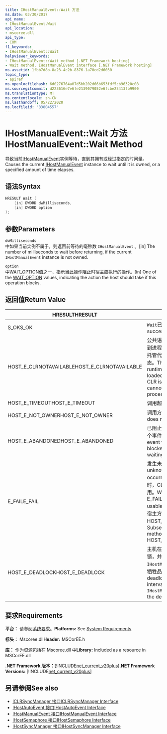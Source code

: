 ```yaml
---
title: IHostManualEvent::Wait 方法
ms.date: 03/30/2017
api_name:
- IHostManualEvent.Wait
api_location:
- mscoree.dll
api_type:
- COM
f1_keywords:
- IHostManualEvent::Wait
helpviewer_keywords:
- IHostManualEvent::Wait method [.NET Framework hosting]
- Wait method, IHostManualEvent interface [.NET Framework hosting]
ms.assetid: 1fbb7d8b-8a23-4c2b-8376-1a70cd2d6030
topic_type:
- apiref
ms.openlocfilehash: 6d0276764a07d5bb202d66b653fdf5cb96320c08
ms.sourcegitcommit: d223616e7e6fe2139079052e6fcbe25413fb9900
ms.translationtype: MT
ms.contentlocale: zh-CN
ms.lasthandoff: 05/22/2020
ms.locfileid: "83804557"
---
```

# <a name="ihostmanualeventwait-method"></a><span data-ttu-id="893b6-102">IHostManualEvent::Wait 方法</span><span class="sxs-lookup"><span data-stu-id="893b6-102">IHostManualEvent::Wait Method</span></span>
<span data-ttu-id="893b6-103">导致当前[IHostManualEvent](ihostmanualevent-interface.md)实例等待，直到其拥有或经过指定的时间量。</span><span class="sxs-lookup"><span data-stu-id="893b6-103">Causes the current [IHostManualEvent](ihostmanualevent-interface.md) instance to wait until it is owned, or a specified amount of time elapses.</span></span>  
  
## <a name="syntax"></a><span data-ttu-id="893b6-104">语法</span><span class="sxs-lookup"><span data-stu-id="893b6-104">Syntax</span></span>  
  
```cpp  
HRESULT Wait (  
    [in] DWORD dwMilliseconds,  
    [in] DWORD option  
);  
```  
  
## <a name="parameters"></a><span data-ttu-id="893b6-105">参数</span><span class="sxs-lookup"><span data-stu-id="893b6-105">Parameters</span></span>  
 `dwMilliseconds`  
 <span data-ttu-id="893b6-106">中如果当前实例不属于，则返回前等待的毫秒数 `IHostManualEvent` 。</span><span class="sxs-lookup"><span data-stu-id="893b6-106">[in] The number of milliseconds to wait before returning, if the current `IHostManualEvent` instance is not owned.</span></span>  
  
 `option`  
 <span data-ttu-id="893b6-107">中[WAIT_OPTION](wait-option-enumeration.md)值之一，指示当此操作阻止时宿主应执行的操作。</span><span class="sxs-lookup"><span data-stu-id="893b6-107">[in] One of the [WAIT_OPTION](wait-option-enumeration.md) values, indicating the action the host should take if this operation blocks.</span></span>  
  
## <a name="return-value"></a><span data-ttu-id="893b6-108">返回值</span><span class="sxs-lookup"><span data-stu-id="893b6-108">Return Value</span></span>  
  
|<span data-ttu-id="893b6-109">HRESULT</span><span class="sxs-lookup"><span data-stu-id="893b6-109">HRESULT</span></span>|<span data-ttu-id="893b6-110">说明</span><span class="sxs-lookup"><span data-stu-id="893b6-110">Description</span></span>|  
|-------------|-----------------|  
|<span data-ttu-id="893b6-111">S_OK</span><span class="sxs-lookup"><span data-stu-id="893b6-111">S_OK</span></span>|<span data-ttu-id="893b6-112">`Wait`已成功返回。</span><span class="sxs-lookup"><span data-stu-id="893b6-112">`Wait` returned successfully.</span></span>|  
|<span data-ttu-id="893b6-113">HOST_E_CLRNOTAVAILABLE</span><span class="sxs-lookup"><span data-stu-id="893b6-113">HOST_E_CLRNOTAVAILABLE</span></span>|<span data-ttu-id="893b6-114">公共语言运行时（CLR）未加载到进程中，或 CLR 处于无法运行托管代码或成功处理调用的状态。</span><span class="sxs-lookup"><span data-stu-id="893b6-114">The common language runtime (CLR) has not been loaded into a process, or the CLR is in a state in which it cannot run managed code or process the call successfully.</span></span>|  
|<span data-ttu-id="893b6-115">HOST_E_TIMEOUT</span><span class="sxs-lookup"><span data-stu-id="893b6-115">HOST_E_TIMEOUT</span></span>|<span data-ttu-id="893b6-116">调用超时。</span><span class="sxs-lookup"><span data-stu-id="893b6-116">The call timed out.</span></span>|  
|<span data-ttu-id="893b6-117">HOST_E_NOT_OWNER</span><span class="sxs-lookup"><span data-stu-id="893b6-117">HOST_E_NOT_OWNER</span></span>|<span data-ttu-id="893b6-118">调用方不拥有该锁。</span><span class="sxs-lookup"><span data-stu-id="893b6-118">The caller does not own the lock.</span></span>|  
|<span data-ttu-id="893b6-119">HOST_E_ABANDONED</span><span class="sxs-lookup"><span data-stu-id="893b6-119">HOST_E_ABANDONED</span></span>|<span data-ttu-id="893b6-120">已阻止的线程或纤程正在等待某个事件时，该事件被取消。</span><span class="sxs-lookup"><span data-stu-id="893b6-120">An event was canceled while a blocked thread or fiber was waiting on it.</span></span>|  
|<span data-ttu-id="893b6-121">E_FAIL</span><span class="sxs-lookup"><span data-stu-id="893b6-121">E_FAIL</span></span>|<span data-ttu-id="893b6-122">发生未知的灾难性故障。</span><span class="sxs-lookup"><span data-stu-id="893b6-122">An unknown catastrophic failure occurred.</span></span> <span data-ttu-id="893b6-123">当方法返回 E_FAIL 时，CLR 在该进程内将不再可用。</span><span class="sxs-lookup"><span data-stu-id="893b6-123">When a method returns E_FAIL, the CLR is no longer usable within the process.</span></span> <span data-ttu-id="893b6-124">对宿主方法的后续调用会返回 HOST_E_CLRNOTAVAILABLE。</span><span class="sxs-lookup"><span data-stu-id="893b6-124">Subsequent calls to hosting methods return HOST_E_CLRNOTAVAILABLE.</span></span>|  
|<span data-ttu-id="893b6-125">HOST_E_DEADLOCK</span><span class="sxs-lookup"><span data-stu-id="893b6-125">HOST_E_DEADLOCK</span></span>|<span data-ttu-id="893b6-126">主机在等待间隔期间检测到死锁，并选择当前 `IHostManualEvent` 实例作为死锁牺牲品。</span><span class="sxs-lookup"><span data-stu-id="893b6-126">The host detected a deadlock during the wait interval, and chose the current `IHostManualEvent` instance as the deadlock victim.</span></span>|  
  
## <a name="requirements"></a><span data-ttu-id="893b6-127">要求</span><span class="sxs-lookup"><span data-stu-id="893b6-127">Requirements</span></span>  
 <span data-ttu-id="893b6-128">**平台：** 请参阅[系统要求](../../get-started/system-requirements.md)。</span><span class="sxs-lookup"><span data-stu-id="893b6-128">**Platforms:** See [System Requirements](../../get-started/system-requirements.md).</span></span>  
  
 <span data-ttu-id="893b6-129">**标头：** Mscoree.dll</span><span class="sxs-lookup"><span data-stu-id="893b6-129">**Header:** MSCorEE.h</span></span>  
  
 <span data-ttu-id="893b6-130">**库：** 作为资源包括在 Mscoree.dll 中</span><span class="sxs-lookup"><span data-stu-id="893b6-130">**Library:** Included as a resource in MSCorEE.dll</span></span>  
  
 <span data-ttu-id="893b6-131">**.NET Framework 版本：**[!INCLUDE[net_current_v20plus](../../../../includes/net-current-v20plus-md.md)]</span><span class="sxs-lookup"><span data-stu-id="893b6-131">**.NET Framework Versions:** [!INCLUDE[net_current_v20plus](../../../../includes/net-current-v20plus-md.md)]</span></span>  
  
## <a name="see-also"></a><span data-ttu-id="893b6-132">另请参阅</span><span class="sxs-lookup"><span data-stu-id="893b6-132">See also</span></span>

- [<span data-ttu-id="893b6-133">ICLRSyncManager 接口</span><span class="sxs-lookup"><span data-stu-id="893b6-133">ICLRSyncManager Interface</span></span>](iclrsyncmanager-interface.md)
- [<span data-ttu-id="893b6-134">IHostAutoEvent 接口</span><span class="sxs-lookup"><span data-stu-id="893b6-134">IHostAutoEvent Interface</span></span>](ihostautoevent-interface.md)
- [<span data-ttu-id="893b6-135">IHostManualEvent 接口</span><span class="sxs-lookup"><span data-stu-id="893b6-135">IHostManualEvent Interface</span></span>](ihostmanualevent-interface.md)
- [<span data-ttu-id="893b6-136">IHostSemaphore 接口</span><span class="sxs-lookup"><span data-stu-id="893b6-136">IHostSemaphore Interface</span></span>](ihostsemaphore-interface.md)
- [<span data-ttu-id="893b6-137">IHostSyncManager 接口</span><span class="sxs-lookup"><span data-stu-id="893b6-137">IHostSyncManager Interface</span></span>](ihostsyncmanager-interface.md)
